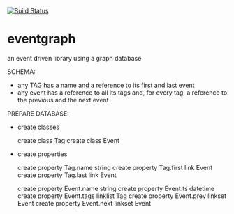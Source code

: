 [![Build Status](https://travis-ci.org/marcosh/eventgraph.svg?branch=master)](https://travis-ci.org/marcosh/eventgraph)

eventgraph
==========

an event driven library using a graph database

SCHEMA:

- any TAG has a name and a reference to its first and last event
- any event has a reference to all its tags and, for every tag, a reference to
    the previous and the next event

PREPARE DATABASE:

- create classes

    create class Tag
    create class Event

- create properties 

    create property Tag.name string
    create property Tag.first link Event
    create property Tag.last link Event

    create property Event.name string
    create property Event.ts datetime
    create property Event.tags linklist Tag
    create property Event.prev linkset Event
    create property Event.next linkset Event